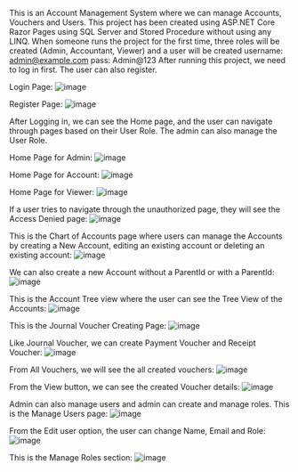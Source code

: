 This is an Account Management System where we can manage Accounts, Vouchers and Users. This project has been created using ASP.NET Core Razor Pages using SQL Server and Stored Procedure without using any LINQ.
When someone runs the project for the first time, three roles will be created (Admin, Accountant, Viewer) and a user will be created username: admin@example.com pass: Admin@123
After running this project, we need to log in first. The user can also register.

Login Page:
![image](https://github.com/user-attachments/assets/3d6c2593-496a-4d07-871f-d793606b55f4)

Register Page:
![image](https://github.com/user-attachments/assets/3d3a3f39-f390-4d7c-be33-c4ccbd0cd950)

After Logging in, we can see the Home page, and the user can navigate through pages based on their User Role. The admin can also manage the User Role.

Home Page for Admin:
![image](https://github.com/user-attachments/assets/ec9cbfc7-7994-4558-be35-fb86d3a210e9)

Home Page for Account:
![image](https://github.com/user-attachments/assets/cad88df5-ed90-4f4a-99f0-15a0509bfa73)

Home Page for Viewer:
![image](https://github.com/user-attachments/assets/afa39331-50ce-4134-9635-146b0da509cd)

If a user tries to navigate through the unauthorized page, they will see the Access Denied page:
![image](https://github.com/user-attachments/assets/dc13d6cd-66e7-41a1-89dc-2178041a1513)

This is the Chart of Accounts page where users can manage the Accounts by creating a New Account, editing an existing account or deleting an existing account:
![image](https://github.com/user-attachments/assets/a35b518b-79a7-4120-a515-e434c3856fc2)

We can also create a new Account without a ParentId or with a ParentId:
![image](https://github.com/user-attachments/assets/d9a3ee49-29b8-43c7-a7fc-dd905d4fedac)

This is the Account Tree view where the user can see the Tree View of the Accounts:
![image](https://github.com/user-attachments/assets/6f89d535-8b7d-4e79-ad51-fdba6f5b8494)

This is the Journal Voucher Creating Page:
![image](https://github.com/user-attachments/assets/23c0fe69-d84c-4279-8220-2261bbe94076)

Like Journal Voucher, we can create Payment Voucher and Receipt Voucher:
![image](https://github.com/user-attachments/assets/0b52f881-b6bd-40da-9a31-def56b49c9ef)

From All Vouchers, we will see the all created vouchers:
![image](https://github.com/user-attachments/assets/8774a0b3-1373-4cb7-9e44-9279a675b5c0)

From the View button, we can see the created Voucher details:
![image](https://github.com/user-attachments/assets/70971338-279d-44dd-ab16-a166f922856e)

Admin can also manage users and admin can create and manage roles.
This is the Manage Users page:
![image](https://github.com/user-attachments/assets/23b2d5d4-67e4-46ab-848f-7149d70fe207)

From the Edit user option, the user can change Name, Email and Role:
![image](https://github.com/user-attachments/assets/7f90f225-47d0-4a4d-977e-a6b82b327823)

This is the Manage Roles section:
![image](https://github.com/user-attachments/assets/c0787822-d999-4e12-af87-62e8f8551a1b)


















